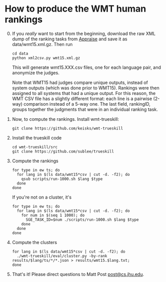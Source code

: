 # How to produce the WMT human rankings

0. If you *really* want to start from the beginning, download the raw XML dump of the 
   ranking tasks from [Appraise](http://appraise.cf/admin/wmt15/hit/) and save it
   as data/wmt15.xml.gz. Then run

       cd data
       python xml2csv.py wmt15.xml.gz

   This will generate wmt15.XXX.csv files, one for each language pair, and anonymize the
   judges.

   Note that WMT15 had judges compare unique outputs, instead of system outputs (which
   was done prior to WMT15). Rankings were then assigned to all systems that had a unique
   output. For this reason, the WMT CSV file has a slightly different format: each line
   is a pairwise (2-way) comparison instead of a 5-way one. The last field, rankingID, groups
   together the judgments that were in an individual ranking task.

1. Now, to compute the rankings. Install wmt-trueskill:

       git clone https://github.com/keisks/wmt-trueskill

2. Install the trueskill code

       cd wmt-trueskill/src
       git clone https://github.com/sublee/trueskill

3. Compute the rankings

       for type in ew ts; do 
         for lang in $(ls data/wmt15*csv | cut -d. -f2); do 
           qsub scripts/run-1000.sh $lang $type
         done
       done

   If you're not on a cluster, it's

       for type in ew ts; do 
         for lang in $(ls data/wmt15*csv | cut -d. -f2); do 
           for num in $(seq 1 1000); do
             SGE_TASK_ID=$num ./scripts/run-1000.sh $lang $type
           done
         done
       done

4. Compute the clusters

       for lang in $(ls data/wmt15*csv | cut -d. -f2); do 
         ./wmt-trueskill/eval/cluster.py -by-rank results/$lang/ts/*/*.json > results/wmt15.$lang.txt; 
       done

5. That's it! Please direct questions to Matt Post <post@cs.jhu.edu>.
